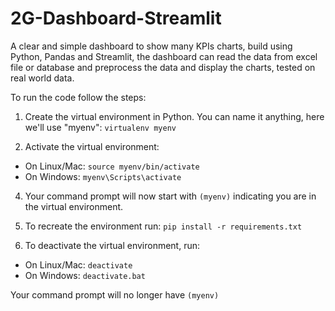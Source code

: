 # 2G-Dashboard-Streamlit
A clear and simple dashboard to show many KPIs charts, build using Python, Pandas and Streamlit, the dashboard can read the data from excel file or database and preprocess the data and display the charts, tested on real world data.

To run the code follow the steps:

1. Create the virtual environment in Python. You can name it anything, here we'll use "myenv": 
`virtualenv myenv`

2. Activate the virtual environment:

- On Linux/Mac: 
`source myenv/bin/activate` 
- On Windows:
`myenv\Scripts\activate`

4. Your command prompt will now start with `(myenv)` indicating you are in the virtual environment.

5. To recreate the environment run: 
`pip install -r requirements.txt`

6. To deactivate the virtual environment, run:

- On Linux/Mac: 
`deactivate`
- On Windows: 
`deactivate.bat` 

Your command prompt will no longer have `(myenv)` 
